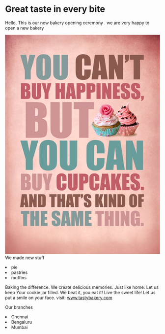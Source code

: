 # Great taste in every bite
Hello, This is our new bakery opening ceremony <b>
</b>.
we are very happy to open a new bakery 

<a > <img src="https://github.com/akash-312/web-design.GitHub/blob/main/561546899-blog2.jpg"> </a>
<br>We made new stuff

<li> pie
<li> pastries
 <li>  muffins

Baking the difference. We create delicious memories. Just like home. Let us keep Your cookie jar filled. We beat it, you eat it! Live the sweet life! Let us put a smile on your face.
 visit:
www.tastybakery.com
<p> Our branches<p>

<li>Chennai</li>
<li>Bengaluru</li>

<li>Mumbai</li>
